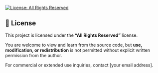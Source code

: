 [![License: All Rights Reserved](https://img.shields.io/badge/License-All%20Rights%20Reserved-red)](#)

## 🪪 License

This project is licensed under the **“All Rights Reserved”** license.

You are welcome to view and learn from the source code, but **use, modification, or redistribution** is not permitted without explicit written permission from the author.

For commercial or extended use inquiries, contact [your email address].
